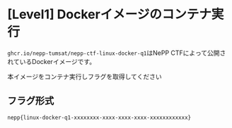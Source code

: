 # [Level1] Dockerイメージのコンテナ実行

`ghcr.io/nepp-tumsat/nepp-ctf-linux-docker-q1`はNePP CTFによって公開されているDockerイメージです。

本イメージをコンテナ実行しフラグを取得してください

## フラグ形式

`nepp{linux-docker-q1-xxxxxxxx-xxxx-xxxx-xxxx-xxxxxxxxxxxx}`
